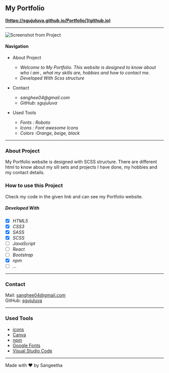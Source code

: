 ## My Portfolio

**[https://sgujuluva.github.io/Portfolio/](github.io)**

---

![Screenshot from Project](../images/readme-portfolio-video.gif)

#### Navigation

- About Project
  - _Welcome to My Portfolio. This website is designed to know about who i am , what my skills are, hobbies and how to contact me._
  - _Developed With Scss structure_

- Contact
  - _sanghee04@gmail.com_
  - _GitHub: sgujuluva_
 
- Used Tools
  - _Fonts : Roboto_
  - _Icons : Font awesome Icons_
  - _Colors :Orange, beige, black_

---

### About Project

My Portfolio website is designed with SCSS structure. There are different html to know about my sill sets and projects I have done, my hobbies and my contact details.

### How to use this Project

Check my code in the given link and can see my Portfolio website.

##### Developed With

- [x] _HTML5_
- [x] _CSS3_
- [x] _SASS_
- [x] _SCSS_
- [ ] _JavaScript_
- [ ] _React_
- [ ] _Bootstrap_
- [x] _npm_
- [ ] _..._

---

### Contact

Mail: <sanghee04@gmail.com><br>
GitHub: [sgujuluva](https://github.com/)<br>

---

### Used Tools

- [icons](https://www.fontawesome.com)
- [Canva](https://www.canva.com/)
- [npm](https://www.npmjs.com/)
- [Google Fonts](https://fonts.google.com/)
- [Visual Studio Code](https://code.visualstudio.com/)

---

Made with ❤️ by Sangeetha
